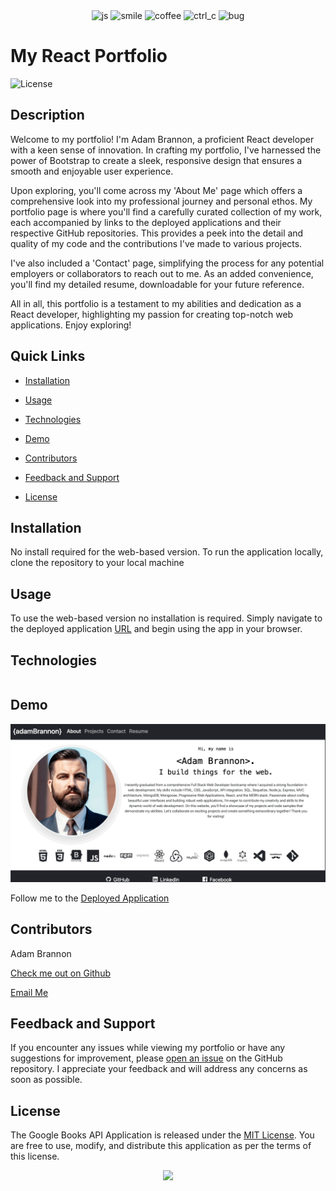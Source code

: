 <div align="center">
<img src="https://forthebadge.com/images/badges/made-with-javascript.svg" alt="js">
<img src="https://forthebadge.com/images/badges/makes-people-smile.svg" alt="smile">
<img src="https://forthebadge.com/images/badges/powered-by-coffee.svg" alt="coffee">
<img src="https://forthebadge.com/images/badges/ctrl-c-ctrl-v.svg" alt="ctrl_c">
<img src="https://forthebadge.com/images/badges/not-a-bug-a-feature.svg" alt="bug">
</div>

<link rel="stylesheet" href="https://cdn.jsdelivr.net/gh/devicons/devicon@v2.15.1/devicon.min.css">
<link rel="stylesheet" href="https://cdn.jsdelivr.net/gh/devicons/devicon@v2.15.1/devicon.min.css">
          
          
# My React Portfolio 

![License](https://img.shields.io/static/v1?label=license&message=MIT&color=${badge.color})

## Description
Welcome to my portfolio! I'm Adam Brannon, a proficient React developer with a keen sense of innovation. In crafting my portfolio, I've harnessed the power of Bootstrap to create a sleek, responsive design that ensures a smooth and enjoyable user experience. 

Upon exploring, you'll come across my 'About Me' page which offers a comprehensive look into my professional journey and personal ethos. My portfolio page is where you'll find a carefully curated collection of my work, each accompanied by links to the deployed applications and their respective GitHub repositories. This provides a peek into the detail and quality of my code and the contributions I've made to various projects.

I've also included a 'Contact' page, simplifying the process for any potential employers or collaborators to reach out to me. As an added convenience, you'll find my detailed resume, downloadable for your future reference.

All in all, this portfolio is a testament to my abilities and dedication as a React developer, highlighting my passion for creating top-notch web applications. Enjoy exploring! 

## Quick Links

- [Installation](#installation)
  
- [Usage](#usage)

- [Technologies](#technologies)

- [Demo](#demo)
  
- [Contributors](#contributors)
  
- [Feedback and Support](#feedback-and-support)
  
- [License](#license)

## Installation

No install required for the web-based version. To run the application locally, clone the repository to your local machine

## Usage

To use the web-based version no installation is required. Simply navigate to the deployed application [URL](https://adam-brannon09.github.io/react_portfolio/) and begin using the app in your browser.


## Technologies

<div style="display:flex; align-items:center">
<img style="width:100px;height:auto;"><i class="devicon-javascript-plain" style=font-size:7rem></i></img>
<img style="width:100px;height:auto;"><i class="devicon-react-original-wordmark" style=font-size:7rem></i></img>
<img style="width:100px;height:auto;"><i class="devicon-bootstrap-plain-wordmark" style=font-size:7rem></i></img>
</div>          


## Demo


<img src="./src/assets/portfolio.gif" style="width:900px;height:auto">

Follow me to the [Deployed Application](https://adam-brannon09.github.io/react_portfolio/)


## Contributors
Adam Brannon

[Check me out on Github](https://github.com/adam-brannon09)

[Email Me](mailto:adam.brannon09@icloud.com)


## Feedback and Support

If you encounter any issues while viewing my portfolio or have any suggestions for improvement, please [open an issue](https://github.com/adam-brannon09/react_portfolio/issues) on the GitHub repository. I appreciate your feedback and will address any concerns as soon as possible.

## License

The Google Books API Application is released under the [MIT License](https://opensource.org/licenses/MIT). You are free to use, modify, and distribute this application as per the terms of this license.


<div align="center">
    <img src="https://forthebadge.com/images/badges/built-by-developers.svg" />
</div>